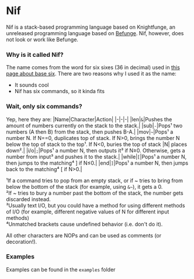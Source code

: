 # Nif
Nif is a stack-based programming language based on Knightfunge, an unreleased programming language based on [Befunge](https://esolangs.org/wiki/Befunge). Nif, however, does not look or work like Befunge.
### Why is it called Nif?
The name comes from the word for six sixes (36 in decimal) used in [this page about base six](https://www.seximal.net/). There are two reasons why I used it as the name:
 - It sounds cool
 - Nif has six commands, so it kinda fits
### Wait, only six commands?
Yep, here they are:
|Name|Character|Action|
|-|-|-|
|len|`&`|Pushes the amount of numbers currently on the stack to the stack.|
|sub|`-`|Pops¹ two numbers (A then B) from the stack, then pushes B-A.|
|mov|`~`|Pops¹ a number N. If N==0, duplicates top of stack. If N>0, brings the number N below the top of stack to the top¹. If N<0, buries the top of stack \|N\| places down².|
|i/o|`;`|Pops¹ a number N, then outputs it³ if N≥0. Otherwise, gets a number from input³ and pushes it to the stack.|
|while|`[`|Pops¹ a number N, then jumps to the matching⁴ ] if N≤0.|
|end|`]`|Pops¹ a number N, then jumps back to the matching⁴ \[ if N>0.|

¹If a command tries to pop from an empty stack, or if ~ tries to bring from below the bottom of the stack (for example, using `&~`), it gets a 0.\
²If ~ tries to bury a number past the bottom of the stack, the number gets discarded instead.\
³Usually text I/O, but you could have a method for using different methods of I/O (for example, different negative values of N for different input methods)\
⁴Unmatched brackets cause undefined behavior (i.e. don't do it).

All other characters are NOPs and can be used as comments (or decoration!).
### Examples
Examples can be found in the `examples` folder
